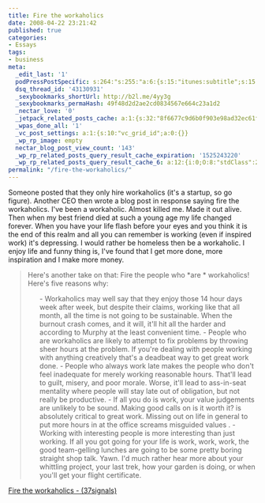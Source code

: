 ```yaml
---
title: Fire the workaholics
date: 2008-04-22 23:21:42
published: true
categories:
- Essays
tags:
- business
meta:
  _edit_last: '1'
  podPressPostSpecific: s:264:"s:255:"a:6:{s:15:"itunes:subtitle";s:15:"##PostExcerpt##";s:14:"itunes:summary";s:15:"##PostExcerpt##";s:15:"itunes:keywords";s:17:"##WordPressCats##";s:13:"itunes:author";s:10:"##Global##";s:15:"itunes:explicit";s:7:"Default";s:12:"itunes:block";s:7:"Default";}";";
  dsq_thread_id: '43130931'
  _sexybookmarks_shortUrl: http://b2l.me/4yy3g
  _sexybookmarks_permaHash: 49f48d2d2ae2cd0834567e664c23a1d2
  _nectar_love: '0'
  _jetpack_related_posts_cache: a:1:{s:32:"8f6677c9d6b0f903e98ad32ec61f8deb";a:2:{s:7:"expires";i:1503299540;s:7:"payload";a:3:{i:0;a:1:{s:2:"id";i:713;}i:1;a:1:{s:2:"id";i:869;}i:2;a:1:{s:2:"id";i:615;}}}}
  _wpas_done_all: '1'
  _vc_post_settings: a:1:{s:10:"vc_grid_id";a:0:{}}
  _wp_rp_image: empty
  nectar_blog_post_view_count: '143'
  _wp_rp_related_posts_query_result_cache_expiration: '1525243220'
  _wp_rp_related_posts_query_result_cache_6: a:12:{i:0;O:8:"stdClass":2:{s:7:"post_id";s:3:"626";s:5:"score";s:18:"60.691077672814586";}i:1;O:8:"stdClass":2:{s:7:"post_id";s:3:"615";s:5:"score";s:15:"55.832782040246";}i:2;O:8:"stdClass":2:{s:7:"post_id";s:3:"700";s:5:"score";s:18:"52.376591128074466";}i:3;O:8:"stdClass":2:{s:7:"post_id";s:3:"624";s:5:"score";s:18:"52.376591128074466";}i:4;O:8:"stdClass":2:{s:7:"post_id";s:3:"695";s:5:"score";s:17:"50.69041647235317";}i:5;O:8:"stdClass":2:{s:7:"post_id";s:3:"625";s:5:"score";s:17:"49.74093800415744";}i:6;O:8:"stdClass":2:{s:7:"post_id";s:3:"396";s:5:"score";s:18:"19.510557723739954";}i:7;O:8:"stdClass":2:{s:7:"post_id";s:3:"605";s:5:"score";s:18:"19.257432277207013";}i:8;O:8:"stdClass":2:{s:7:"post_id";s:3:"603";s:5:"score";s:18:"18.108453003342902";}i:9;O:8:"stdClass":2:{s:7:"post_id";s:4:"3431";s:5:"score";s:18:"17.896555847343723";}i:10;O:8:"stdClass":2:{s:7:"post_id";s:3:"666";s:5:"score";s:17:"16.76312656587473";}i:11;O:8:"stdClass":2:{s:7:"post_id";s:3:"177";s:5:"score";s:18:"15.813648097679007";}}
permalink: "/fire-the-workaholics/"
---
```

Someone posted that they only hire workaholics (it's a startup, so go figure).  Another CEO then wrote a blog post in response saying fire the workaholics.  I've been a workaholic.  Almost killed me.  Made it out alive.  Then when my best friend died at such a young age my life changed forever.  When you have your life flash before your eyes and you think it is the end of this realm and all you can remember is working (even if inspired work) it's depressing.  I would rather be homeless then be a workaholic.  I enjoy life and funny thing is, I've found that I get more done, more inspiration and I make more money.
<blockquote><p>Here's another take on that: Fire the people who  *are * workaholics! Here's five reasons why:</p>
<ol>
- Workaholics may well say that they enjoy those 14 hour days week after week, but despite their claims, working like that all month, all the time is not going to be sustainable. When the burnout crash comes, and it will, it'll hit all the harder and according to Murphy at the least convenient time.
- People who are workaholics are likely to attempt to fix problems by throwing sheer hours at the problem. If you're dealing with people working with anything creatively that's a deadbeat way to get great work done.
- People who always work late makes the people who don't feel inadequate for merely working reasonable hours. That'll lead to guilt, misery, and poor morale. Worse, it'll lead to ass-in-seat mentality where people will stay late out of obligation, but not really be productive.
- If all you do is work, your value judgements are unlikely to be sound. Making good calls on is it worth it? is absolutely critical to great work. Missing out on life in general to put more hours in at the office screams misguided values .
- Working with interesting people is more interesting than just working. If all you got going for your life is work, work, work, the good team-gelling lunches are going to be some pretty boring straight shop talk. Yawn. I'd much rather hear more about your whittling project, your last trek, how your garden is doing, or when you'll get your flight certificate.
</ol>
</blockquote>
<p><a href="http://www.37signals.com/svn/posts/902-fire-the-workaholics" rel="nofollow">Fire the workaholics - (37signals)</a></p>
